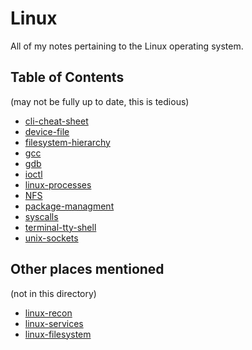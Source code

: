 
# Linux
All of my notes pertaining to the Linux operating system.
## Table of Contents
(may not be fully up to date, this is tedious)
- [cli-cheat-sheet](cli-cheat-sheet.md)
- [device-file](device-file.md)
- [filesystem-hierarchy](filesystem-hierarchy.md)
- [gcc](gcc.md)
- [gdb](gdb.md)
- [ioctl](ioctl.md)
- [linux-processes](linux-processes.md)
- [NFS](NFS.md)
- [package-managment](package-managment.md)
- [syscalls](syscalls.md)
- [terminal-tty-shell](terminal-tty-shell.md)
- [unix-sockets](unix-sockets.md)
## Other places mentioned
(not in this directory)
- [linux-recon](../../cybersecurity/TTPs/recon/OS/linux-recon.md)
- [linux-services](../../PNPT/PEH/kali-linux/linux-services.md)
- [linux-filesystem](../../PNPT/PEH/kali-linux/linux-filesystem.md)
